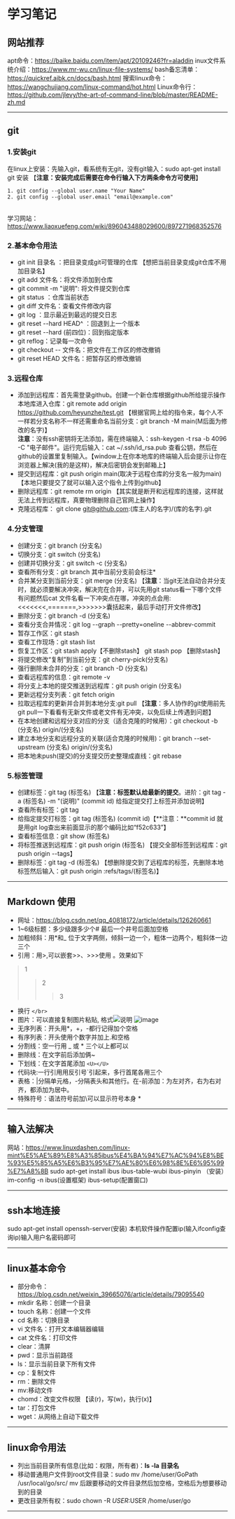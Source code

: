 # 学习笔记
## 网站推荐
apt命令：https://baike.baidu.com/item/apt/20109246?fr=aladdin
inux文件系统介绍：https://www.mr-wu.cn/linux-file-systems/
bash备忘清单：https://quickref.aibk.cn/docs/bash.html
搜索linux命令：https://wangchujiang.com/linux-command/hot.html
Linux命令行：https://github.com/jlevy/the-art-of-command-line/blob/master/README-zh.md

-------------
## git
### 1.安装git
在linux上安装：先输入git，看系统有无git，没有git输入：sudo apt-get install git 安装 
【**注意：安装完成后需要在命令行输入下方两条命令方可使用**】
```
1. git config --global user.name "Your Name"
2. git config --global user.email "email@example.com"
```
</br> 学习网站：https://www.liaoxuefeng.com/wiki/896043488029600/897271968352576
### 2.基本命令用法
* git init 目录名 ：把目录变成git可管理的仓库 【想把当前目录变成git仓库不用加目录名】
* git add 文件名：将文件添加到仓库
* git commit -m "说明": 将文件提交到仓库 
* git status ：仓库当前状态
* git diff 文件名：查看文件修改内容
* git log ：显示最近到最远的提交日志
* git reset --hard HEAD^ ：回退到上一个版本
* git reset --hard (前四位)：回到指定版本
* git reflog：记录每一次命令
* git checkout -- 文件名：把文件在工作区的修改撤销
* git reset HEAD 文件名：把暂存区的修改撤销
### 3.远程仓库
* 添加到远程库：首先需登录github。创建一个新仓库根据github所给提示操作 
  本地库进入仓库：git remote add origin https://github.com/heyunzhe/test.git 【根据官网上给的指令来，每个人不一样若分支名称不一样还需重命名当前分支：git branch -M main(M后面为修改的名字)】
</br>**注意**：没有ssh密钥将无法添加，需在终端输入：ssh-keygen -t rsa -b 4096 -C "电子邮件"。运行完后输入：cat ~/.ssh/id_rsa.pub 查看公钥，然后在github的设置里复制输入。【window上在你本地库的终端输入后会提示让你在浏览器上解决(我的是这样)，解决后密钥会发到邮箱上】
* 提交到远程库：git push origin main(取决于远程仓库的分支名一般为main) 【本地只要提交了就可以输入这个指令上传到github】
* 删除远程库：git remote rm origin 【其实就是断开和远程库的连接，这样就无法上传到远程库，真要物理删除自己官网上操作】
* 克隆远程库： git clone git@github.com:(库主人的名字)/(库的名字).git
### 4.分支管理
* 创建分支：git branch (分支名) 
* 切换分支：git switch (分支名) 
* 创建并切换分支：git switch -c (分支名)
* 查看所有分支：git branch  其中当前分支前会标注*
* 合并某分支到当前分支：git merge (分支名)
【**注意**：当git无法自动合并分支时，就必须要解决冲突，解决完在合并，可以先用git status看一下哪个文件有问题然后cat 文件名看一下冲突点在哪，冲突的点会用:<<<<<<<,=======,>>>>>>>囊括起来，最后手动打开文件修改】
* 删除分支：git branch -d (分支名)
* 查看分支合并情况：git log --graph --pretty=oneline --abbrev-commit
* 暂存工作区：git stash 
* 查看工作现场：git stash list
* 恢复工作区：git stash apply【不删除stash】 git stash pop 【删除stash】
* 将提交修改“复制”到当前分支：git cherry-pick(分支名)
* 强行删除未合并的分支：git branch -D (分支名)
* 查看远程库的信息：git remote -v 
* 将分支上本地的提交推送到远程库：git push origin (分支名)
* 更新远程分支列表：git fetch origin
* 拉取远程库的更新并合并到本地分支:git pull 【**注意**：多人协作的git使用前先 git pull一下看看有无新文件或老文件有无冲突，以免后续上传遇到问题】
* 在本地创建和远程分支对应的分支（适合克隆的时候用）：git checkout -b (分支名) origin/(分支名)
* 建立本地分支和远程分支的关联(适合克隆的时候用)：git branch --set-upstream (分支名) origin/(分支名)
* 把本地未push(提交)的分支提交历史整理成直线：git rebase
### 5.标签管理
* 创建标签：git tag (标签名) 【**注意：标签默认给最新的提交**。进阶：git tag -a (标签名) -m "(说明)" (commit id) 给指定提交打上标签并添加说明】
* 查看所有标签：git tag
* 给指定提交打标签：git tag (标签名) (commit id)【**注意：**commit id 就是用git log查出来前面显示的那个编码比如“f52c633”】
* 查看标签信息：git show (标签名) 
* 将标签推送到远程库：git push origin (标签名) 【提交全部标签到远程库：git push origin --tags】
* 删除标签：git tag -d (标签名) 【想删除提交到了远程库的标签，先删除本地标签然后输入：git push origin :refs/tags/(标签名)】
-----------                           
## Markdown 使用
* 网址：https://blog.csdn.net/qq_40818172/article/details/126260661
* 1~6级标题：多少级跟多少个# 最后一个井号后面加空格
* 加粗倾斜：用*和_ 位于文字两侧，倾斜一边一个，粗体一边两个，粗斜体一边三个
* 引用：用>,可以嵌套>>、>>>使用 。效果如下
>1
>>2
>>>3
* 换行 `</br>`
* 图片：可以直接复制图片粘贴, 格式![说明](地址)
![image](C:/Users/HYun/Desktop/文件/xxbj/image/image.png)
* 无序列表：开头用*，+，-都行记得加个空格
* 有序列表：开头使用个数字并加上.和空格
* 分割线：空一行用 _ 或 * 三个以上都可以
* 删除线：在文字前后添加俩~
* 下划线：在文字首尾添加 `<U></U>`
* 代码块:一行引用用反引号`引起来，多行首尾各用三个
* 表格：|分隔单元格，-分隔表头和其他行。在-前添加：为左对齐，右为右对齐，都添加为居中。
* 特殊符号：语法符号前加\可以显示符号本身 \*    
[^1]:  这是一个脚注
--------------------------------------------------------------------------------
## 输入法解决
网站：https://www.linuxdashen.com/linux-mint%E5%AE%89%E8%A3%85ibus%E4%BA%94%E7%AC%94%E8%BE%93%E5%85%A5%E6%B3%95%E7%AE%80%E6%98%8E%E6%95%99%E7%A8%8B
sudo apt-get install ibus ibus-table-wubi ibus-pinyin （安装）
im-config -n ibus(设置框架)
ibus-setup(配置窗口)

-----------
## ssh本地连接
sudo apt-get install openssh-server(安装)
本机软件操作配置ip(输入ifconfig查询ip)输入用户名密码即可

-------------
## linux基本命令
* 部分命令：https://blog.csdn.net/weixin_39665076/article/details/79095540
* mkdir 名称：创建一个目录
* touch 名称：创建一个文件
* cd 名称：切换目录
* vi 文件名：打开文本编辑器编辑
* cat 文件名：打印文件
* clear：清屏
* pwd：显示当前路径
* ls：显示当前目录下所有文件
* cp：复制文件
* rm：删除文件
* mv:移动文件
* chomd：改变文件权限 【读(r)，写(w)，执行(x)】
* tar：打包文件
* wget：从网络上自动下载文件
----------
## linux命令用法
* 列出当前目录所有信息(比如：权限，所有者)：**ls -la 目录名**
* 移动普通用户文件到root文件目录：sudo mv /home/user/GoPath /usr/local/go/src/
mv 后跟要移动的文件目录然后加空格，空格后为想要移动到的目录
* 更改目录所有权：sudo chown -R $USER:$USER /home/user/go 
------
